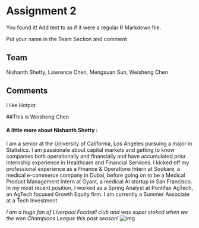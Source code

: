 # Assignment 2

You found it!  Add text to as if it were a regular R Markdown file.

Put your name in the Team Section and comment

## Team

Nishanth Shetty, Lawrence Chen, Mengxuan Sun, Weisheng Chen

## Comments
I like Hotpot 

##This is Weisheng Chen

#### A little more about Nishanth Shetty  : 
I am a senior at the University of California, Los Angeles pursuing a major in Statistics. I am passionate about capital markets and getting to know companies both operationally and financially and have accumulated prior internship experience in Healthcare and Financial Services. I kicked off my professional experience as a Finance & Operations Intern at Soukare, a medical e-commerce company in Dubai, before going on to be a Medical Product Management Intern at Gyant, a medical AI startup in San Francisco. In my most recent position, I worked as a Spring Analyst at Pontifax AgTech, an AgTech focused Growth Equity firm. I am currently a Summer Associate at a Tech Investment 

_I am a huge fan of Liverpool Football club and was super stoked when we the won Champions League this past season!_
![img](https://www.ft.com/__origami/service/image/v2/images/raw/http%3A%2F%2Fcom.ft.imagepublish.upp-prod-us.s3.amazonaws.com%2Fc5219524-deb3-11e9-9743-db5a370481bc?fit=scale-down&source=next&width=700)
